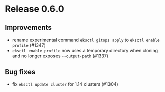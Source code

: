 # Release 0.6.0

## Improvements

- rename experimental command `eksctl gitops apply` to `eksctl enable profile` (#1347)
- `eksctl enable profile` now uses a temporary directory when cloning and no longer exposes `--output-path` (#1337)

## Bug fixes

- fix `eksctl update cluster` for 1.14 clusters (#1304)

